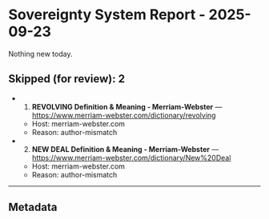 # Sovereignty System Report - 2025-09-23

Nothing new today.

## Skipped (for review): 2

- 1. **REVOLVING Definition & Meaning - Merriam-Webster** — https://www.merriam-webster.com/dictionary/revolving
  - Host: merriam-webster.com
  - Reason: author-mismatch
- 2. **NEW DEAL Definition & Meaning - Merriam-Webster** — https://www.merriam-webster.com/dictionary/New%20Deal
  - Host: merriam-webster.com
  - Reason: author-mismatch

---

## Metadata
